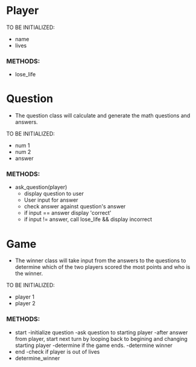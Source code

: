 # Player

TO BE INITIALIZED:
 - name
 - lives
 
### METHODS:
  - lose_life

# Question
- The question class will calculate and generate the math questions and answers.

TO BE INITIALIZED:
  - num 1
  - num 2
  - answer
  


### METHODS:
- ask_question(player)
  - display question to user
  - User input for answer
  - check answer against question's answer
  - if input == answer display 'correct'
  - if input != answer, call lose_life && display incorrect
  

# Game
- The winner class will take input from the answers to the questions to determine which of the two players scored the most points and who is the winner.

TO BE INITIALIZED:
  - player 1
  - player 2
  
### METHODS:
  - start
    -initialize question
    -ask question to starting player
    -after answer from player, start next turn by looping back to begining and changing starting player
    -determine if the game ends.
    -determine winner
  - end
    -check if player is out of lives
  - determine_winner
  
  
  